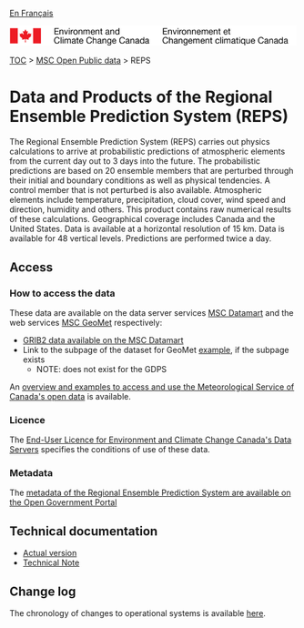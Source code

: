 [En Français](readme_reps_fr.md)

![ECCC logo](../../img_eccc-logo.png)

[TOC](../../readme_en.md) > [MSC Open Public data](../readme_en.md) > REPS

# Data and Products of the Regional Ensemble Prediction System (REPS)

The Regional Ensemble Prediction System (REPS) carries out physics calculations to arrive at probabilistic predictions of atmospheric elements from the current day out to 3 days into the future. The probabilistic predictions are based on 20 ensemble members that are perturbed through their initial and boundary conditions as well as physical tendencies. A control member that is not perturbed is also available. Atmospheric elements include temperature, precipitation, cloud cover, wind speed and direction, humidity and others. This product contains raw numerical results of these calculations. Geographical coverage includes Canada and the United States. Data is available at a horizontal resolution of 15 km. Data is available for 48 vertical levels. Predictions are performed twice a day.

## Access

### How to access the data

These data are available on the data server services [MSC Datamart](../../msc-datamart/readme_en.md) and the web services [MSC GeoMet](../../msc-geomet/readme_en.md) respectively:

* [GRIB2 data available on the MSC Datamart](readme_reps-datamart_en.md) 
* Link to the subpage of the dataset for GeoMet [example](../../msc-geomet/giops_en.md), if the subpage exists 
	* NOTE: does not exist for the GDPS

An [overview and examples to access and use the Meteorological Service of Canada's open data](../../usage-overview/readme_en.md) is available.

### Licence

The [End-User Licence for Environment and Climate Change Canada's Data Servers](../../licence/readme_en.md) specifies the conditions of use of these data.

### Metadata

The [metadata of the Regional Ensemble Prediction System are available on the Open Government Portal](https://open.canada.ca/data/en/dataset/5b401fa0-6c29-57f0-b3d5-749f301d829d)

## Technical documentation

* [Actual version](http://collaboration.cmc.ec.gc.ca/cmc/cmoi/product_guide/docs/tech_specifications/tech_specifications_REPS_e.pdf)
* [Technical Note](http://collaboration.cmc.ec.gc.ca/cmc/cmoi/product_guide/docs/lib/technote_geps-411_20151215_e.pdf)

## Change log

The chronology of changes to operational systems is available [here](https://collaboration.cmc.ec.gc.ca/cmc/cmoi/product_guide/docs/changes_e.html).
